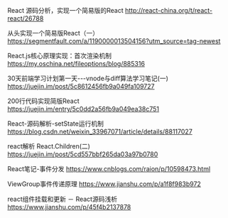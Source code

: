 React 源码分析，实现一个简易版的React
http://react-china.org/t/react-react/26788


从头实现一个简易版React（一）
https://segmentfault.com/a/1190000013504156?utm_source=tag-newest


React.js核心原理实现：首次渲染机制
https://my.oschina.net/fileoptions/blog/885316

30天前端学习计划第一天---vnode与diff算法学习笔记(一)
https://juejin.im/post/5c8612456fb9a049fa109727


200行代码实现简版React
https://juejin.im/entry/5c0dd2a56fb9a049ea38c751

React-源码解析-setState运行机制
https://blog.csdn.net/weixin_33967071/article/details/88117027


react解析 React.Children(二)
https://juejin.im/post/5cd557bbf265da03a97b0780


React笔记-事件分发
https://www.cnblogs.com/raion/p/10598473.html


ViewGroup事件传递原理
https://www.jianshu.com/p/a1f8f983b972

react组件挂载和更新 － React源码浅析
https://www.jianshu.com/p/45f4b2137878